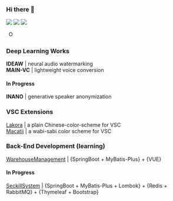 ### Hi there 👋

[![](https://img.shields.io/badge/github.io-grey?style=flat)](https://pecholal.github.io) 
[![](https://img.shields.io/badge/SEU-USTC-blue?style=flat)](https://github.com/PecholaL) 
[![](https://img.shields.io/badge/Google-Scholar-pink?style=flat)](https://scholar.google.com/citations?user=rP_RLDcAAAAJ&hl=en)  

<a
id="cy-effective-orcid-url"
class="underline"
 href="https://orcid.org/0009-0000-9103-5783"
 target="orcid.widget"
 rel="me noopener noreferrer"
 style="vertical-align: top">
 <img
    src="https://orcid.org/sites/default/files/images/orcid_16x16.png"
    style="width: 1em; margin-inline-start: 0.5em"
    alt="ORCID iD icon"/>
</a>

##   

### Deep Learning Works
**IDEAW** | neural audio watermarking  
**MAIN-VC** | lightweight voice conversion 
#### In Progress
**INANO** | generative speaker anonymization  

### VSC Extensions
[Lakora](https://github.com/pecholal/Lakora) | a plain Chinese-color-scheme for VSC  
[Macatii](https://github.com/pecholal/Macatii) | a wabi-sabi color scheme for VSC  

### Back-End Development (learning)
[WarehouseManagement](https://github.com/PecholaL/WarehouseManagement) | \{SpringBoot + MyBatis-Plus\} + \{VUE\}  
#### In Progress
[SeckillSystem](https://github.com/PecholaL/SeckillSystem) | \{SpringBoot + MyBatis-Plus + Lombok\} + \{Redis + RabbitMQ\} + \{Thymeleaf + Bootstrap\}  

